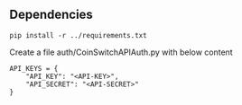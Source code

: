## Dependencies

```
pip install -r ../requirements.txt
```

Create a file auth/CoinSwitchAPIAuth.py with below content
```
API_KEYS = {
    "API_KEY": "<API-KEY>",
    "API_SECRET": "<API-SECRET>"
}

```